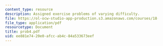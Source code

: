 ```yaml
---
content_type: resource
description: Assigned exercise problems of varying difficulty.
file: https://ol-ocw-studio-app-production.s3.amazonaws.com/courses/18-315-combinatorial-theory-hyperplane-arrangements-fall-2004/ee881e7420e0afccab4c84a533673eef_prob4.pdf
file_type: application/pdf
resourcetype: Document
title: prob4.pdf
uid: ee881e74-20e0-afcc-ab4c-84a533673eef
---
```


